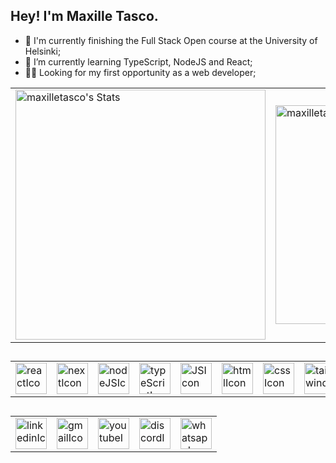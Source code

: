 ## Hey! I'm Maxille Tasco.

- 🔭 I'm currently finishing the Full Stack Open course at the University of Helsinki;
- 🌱 I’m currently learning TypeScript, NodeJS and React;
- 🕵️‍♀️ Looking for my first opportunity as a web developer;

<table>
  <tr>
    <td>
      <img src="https://github-readme-stats.vercel.app/api?username=maxilletasco&theme=jolly&show_icons=true&hide_border=false" alt="maxilletasco's Stats" width="400px"/>
    </td>
    <td>
      <img src="https://github-readme-stats.vercel.app/api/top-langs/?username=maxilletasco&theme=jolly&show_icons=true&hide_border=false&layout=compact" alt="maxilletasco's Top Languages" width="350px"/>
    </td>
  </tr>
</table>

##

<table>
  <tr>
    <td> 
      <img src="https://cdn.jsdelivr.net/gh/devicons/devicon@latest/icons/react/react-original.svg" alt="reactIcon" width="50px" />
    </td>
    <td>
            <img src="https://cdn.jsdelivr.net/gh/devicons/devicon@latest/icons/nextjs/nextjs-original.svg" alt="nextIcon" width="50px" />
    </td>
    <td>
            <img src="https://cdn.jsdelivr.net/gh/devicons/devicon@latest/icons/nodejs/nodejs-original.svg" alt="nodeJSIcon" width="50px" />
    </td>
    <td>
            <img src="https://cdn.jsdelivr.net/gh/devicons/devicon@latest/icons/typescript/typescript-original.svg" alt="typeScriptIcon" width="50px"/>
    </td>
    <td>
            <img src="https://cdn.jsdelivr.net/gh/devicons/devicon@latest/icons/javascript/javascript-original.svg" alt="JSIcon" width="50px" />
    </td>
    <td>
            <img src="https://cdn.jsdelivr.net/gh/devicons/devicon@latest/icons/html5/html5-original.svg" alt="htmlIcon" width="50px"/>
    </td>
    <td>
            <img src="https://cdn.jsdelivr.net/gh/devicons/devicon@latest/icons/css3/css3-original.svg" alt="cssIcon" width="50px" />
    </td>
    <td>
            <img src="https://cdn.jsdelivr.net/gh/devicons/devicon@latest/icons/tailwindcss/tailwindcss-original.svg" alt="tailwindIcon" width="50px" />
    </td>
  </tr>
</table>

##

<table>
  <td>
    <a href="https://www.linkedin.com/in/%C3%A1llex-costa-96a612ab/"><img src="https://github.com/user-attachments/assets/c74ac54b-63b8-46df-8ce0-74cab020d793" alt="linkedinIcon" width="50px"></a>
  </td>
   <td>
    <a href="mailto:tascomaxille@gmail.com"><img src="https://github.com/user-attachments/assets/29c0e2af-97f0-4dbb-9709-f9bf7974ef2d" alt="gmailIcon" width="50px"></a>
  </td>
  <td>
    <a href="https://www.youtube.com/@1commitpordia"><img src="https://github.com/user-attachments/assets/1035784b-dc18-4b54-a3d5-c7f7fbc384ab" alt="youtubeIcon" width="50px"></a>
  </td>
  <td>
    <a href="https://discordapp.com/users/maxilletasco"><img src="https://github.com/user-attachments/assets/c40b5af0-8d4a-4776-a105-86daf7759e64" alt="discordIcon" width="50px"></a>
  </td>
   <td>
    <a href="https://wa.me/5584996629175"><img src="https://github.com/user-attachments/assets/44c74bb8-cb04-418f-bdbc-b384713843a4" alt="whatsappIcon" width="50px"></a>
  </td>
</table>
